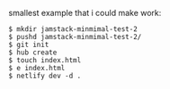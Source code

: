 smallest example that i could make work:


``` shell
$ mkdir jamstack-minmimal-test-2
$ pushd jamstack-minmimal-test-2/
$ git init
$ hub create
$ touch index.html
$ e index.html
$ netlify dev -d .
```

